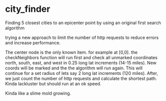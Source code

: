 # city_finder
Finding 5 closest cities to an epicenter point by using an original first search algorithm

trying a new approach to limit the number of http requests to reduce errors and increase performance.

The center node is the only known item. for example at [0,0]. the checkNeighbors function will run first and check all unmarked coordinates north, south, east, and west 
in 0.25 long lat increments (14-15 miles). New coords will be marked and the the algorithm will run again. This will continue for a set radius of lets say 2 long lat
increments (120 miles). After, we just count the number of http requests and calculate the shortest path. Kinda lackluster but should run at an ok speed.

Kinda like a slime mold growing.
